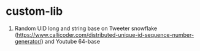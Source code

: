 # custom-lib
1. Random UID long and string base on Tweeter snowflake (https://www.callicoder.com/distributed-unique-id-sequence-number-generator/) and Youtube 64-base
